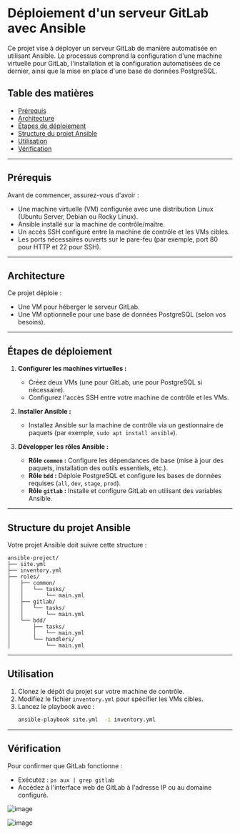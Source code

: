 # Déploiement d'un serveur GitLab avec Ansible

Ce projet vise à déployer un serveur GitLab de manière automatisée en utilisant Ansible. Le processus comprend la configuration d'une machine virtuelle pour GitLab, l'installation et la configuration automatisées de ce dernier, ainsi que la mise en place d'une base de données PostgreSQL.

## Table des matières

- [Prérequis](#prérequis)
- [Architecture](#architecture)
- [Étapes de déploiement](#étapes-de-déploiement)
- [Structure du projet Ansible](#structure-du-projet-ansible)
- [Utilisation](#utilisation)
- [Vérification](#vérification)

---

## Prérequis

Avant de commencer, assurez-vous d'avoir :

- Une machine virtuelle (VM) configurée avec une distribution Linux (Ubuntu Server, Debian ou Rocky Linux).
- Ansible installé sur la machine de contrôle/maître.
- Un accès SSH configuré entre la machine de contrôle et les VMs cibles.
- Les ports nécessaires ouverts sur le pare-feu (par exemple, port 80 pour HTTP et 22 pour SSH).

---

## Architecture

Ce projet déploie :
- Une VM pour héberger le serveur GitLab.
- Une VM optionnelle pour une base de données PostgreSQL (selon vos besoins).

---

## Étapes de déploiement

1. **Configurer les machines virtuelles :**
   - Créez deux VMs (une pour GitLab, une pour PostgreSQL si nécessaire).
   - Configurez l'accès SSH entre votre machine de contrôle et les VMs.

2. **Installer Ansible :**
   - Installez Ansible sur la machine de contrôle via un gestionnaire de paquets (par exemple, `sudo apt install ansible`).

3. **Développer les rôles Ansible :**
   - **Rôle `common` :** Configure les dépendances de base (mise à jour des paquets, installation des outils essentiels, etc.).
   - **Rôle `bdd` :** Déploie PostgreSQL et configure les bases de données requises (`all`, `dev`, `stage`, `prod`).
   - **Rôle `gitlab` :** Installe et configure GitLab en utilisant des variables Ansible.

---

## Structure du projet Ansible

Votre projet Ansible doit suivre cette structure :

```plaintext
ansible-project/
├── site.yml
├── inventory.yml
├── roles/
│   ├── common/
│   │   └── tasks/
│   │       └── main.yml
│   ├── gitlab/
│   │   └── tasks/
│   │       └── main.yml
│   └── bdd/
│       ├── tasks/
│       │   └── main.yml
│       └── handlers/
│           └── main.yml
```

---

## Utilisation

1. Clonez le dépôt du projet sur votre machine de contrôle.
2. Modifiez le fichier `inventory.yml` pour spécifier les VMs cibles.
3. Lancez le playbook avec :
   ```bash
   ansible-playbook site.yml  -i inventory.yml 
   ```

---

## Vérification

Pour confirmer que GitLab fonctionne :
- Exécutez : `ps aux | grep gitlab`
- Accédez à l'interface web de GitLab à l'adresse IP ou au domaine configuré.

![image](https://github.com/user-attachments/assets/d43dcf44-4261-45e0-9232-3515529023fc)

![image](https://github.com/user-attachments/assets/68d8b636-0178-45cb-a8cb-f82a35eb8dc1)

